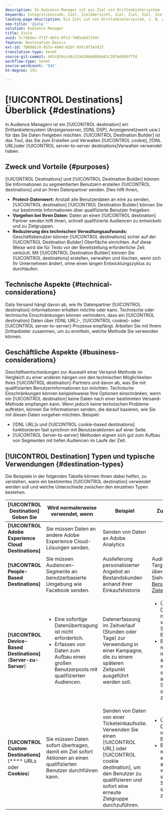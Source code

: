 ```yaml
---
description: Im Audience Manager ist ein Ziel ein Drittanbietersystem (Anzeigenserver, DSP, Werbenetzwerk usw.), für das Sie Daten freigeben möchten. Destination Builder ist das Tool, mit dem Sie Cookie-, URL- oder Server-Ziele erstellen und verwalten.
keywords: Integrationscode, Ziel, Zielübersicht, Ziel, Ziel, Ziel, Ziel, Ziel, Ziel, Ziel, Ziel, Ziel, Ziel, Ziel, Ziel
landing-page-description: Ein Ziel ist ein Drittanbietersystem, z. B. ein Adserver oder DSP, mit dem Daten geteilt werden. Verwenden Sie das Destination Builder-Tool, um Cookie-, URL- oder Server-zu-Server-Ziele zu erstellen und zu verwalten.
seo-title: 'Ziele '
solution: Audience Manager
title: Ziele
uuid: 5c7dbdec-f73f-46fe-9f12-7685e8d7334f
feature: Destination Basics
exl-id: f880bb18-057a-494d-82bf-69fc9f34781f
translation-type: tm+mt
source-git-commit: 4d3c859cc4dc5294286680b0e63c287e0409f7fd
workflow-type: tm+mt
source-wordcount: '541'
ht-degree: 15%

---
```


# [!UICONTROL Destinations] Überblick {#destinations}

In Audience Managern ist ein [!UICONTROL destination] ein Drittanbietersystem (Anzeigenserver, [!DNL DSP], Anzeigennetzwerk usw.) für das Sie Daten freigeben möchten. [!UICONTROL Destination Builder] ist das Tool, das Sie zum Erstellen und Verwalten  [!UICONTROL cookie],  [!DNL URL]oder  [!UICONTROL server-to-server destinations]Verwalten verwendet haben.

## Zweck und Vorteile {#purposes}

<!-- c_destinations.xml -->

[!UICONTROL Destinations] und  [!UICONTROL Destination Builder] können Sie Informationen zu segmentierten Benutzern erstellen  [!UICONTROL destinations] und an Ihren Datenpartner senden. Dies hilft Ihnen,

* **Protect-Datenwert:** Anstatt alle Benutzerdaten an eine zu senden,  [!UICONTROL destination]  [!UICONTROL Destination Builder] können Sie nur bestimmte Informationen über qualifizierte Benutzer freigeben.
* **Vorgehen bei Ihren Daten:** Daten an einen  [!UICONTROL destination] Partner senden hilft ihnen, schnell qualifizierte Audiencen zu entwickeln und zu Zielgruppen.
* **Reduzierung des technischen Verwaltungsaufwands:** Geschäftsbenutzer können  [!UICONTROL destinations] sicher auf der  [!UICONTROL Destination Builder] Oberfläche einrichten. Auf diese Weise wird die für Tests vor der Bereitstellung erforderliche Zeit verkürzt. Mit [!UICONTROL Destination Builder] können Sie [!UICONTROL destinations] erstellen, verwalten und löschen, wenn sich Ihr Unternehmen ändert, ohne einen langen Entwicklungszyklus zu durchlaufen.

## Technische Aspekte {#technical-considerations}

<!-- destination-delivery-methods.xml -->

Data Versand hängt davon ab, wie Ihr Datenpartner [!UICONTROL destination]-Informationen erhalten möchte oder kann. Technische oder technische Einschränkungen können verhindern, dass ein [!UICONTROL destination] Daten über [!DNL URL]-, [!UICONTROL cookie]- oder [!UICONTROL server-to-server]-Prozesse empfängt. Arbeiten Sie mit Ihrem Drittanbieter zusammen, um zu ermitteln, welche Methode Sie verwenden können.

## Geschäftliche Aspekte {#business-considerations}

Geschäftsentscheidungen zur Auswahl einer Versand-Methode im Vergleich zu einer anderen hängen von den technischen Möglichkeiten Ihres [!UICONTROL destination]-Partners und davon ab, was Sie mit qualifizierten Benutzerinformationen tun möchten. Technische Einschränkungen können beispielsweise Ihre Optionen einschränken, wenn ein [!UICONTROL destination] keine Daten nach einer bestimmten Versand-Methode empfangen kann. Wenn jedoch keine technischen Probleme auftreten, können Sie Informationen senden, die darauf basieren, wie Sie mit diesen Daten vorgehen möchten. Beispiel:

* [!DNL URL]s und  [!UICONTROL cookie-based destinations] funktionieren fast synchron mit Benutzeraktionen auf einer Seite.
* [!UICONTROL Server-to-server] Methoden eignen sich gut zum Aufbau von Segmenten mit tiefen Audiencen im Laufe der Zeit.

## [!UICONTROL Destination] Typen und typische Verwendungen  {#destination-types}

Die Beispiele in der folgenden Tabelle können Ihnen dabei helfen, zu verstehen, wann ein bestimmtes [!UICONTROL destination] verwendet werden soll und welche Unterschiede zwischen den einzelnen Typen bestehen.

| [!UICONTROL Destination] Geben Sie | Wird normalerweise verwendet, wenn | Beispiel | Zu beachten |
|--- |--- |--- |--- |
| **[!UICONTROL Adobe Experience Cloud Destinations]** | Sie müssen Daten an andere Adobe Experience Cloud-Lösungen senden. | Senden von Daten an Adobe Analytics |  |
| **[!UICONTROL People-Based Destinations]** | Sie müssen Audiencen-Segmente an benutzerbasierte Umgebung wie Facebook senden. | Auslieferung personalisierter Angebot an Bestandskunden anhand ihrer Einkaufshistorie | Audiencen-Targeting erfolgt über Hash-IDs. Siehe [Benutzerbasierte Ziele](people-based-destinations-overview.md). |
| **[!UICONTROL Device-Based Destinations]** (**Server-zu-Server**) | <ul><li>Eine sofortige Datenübertragung ist nicht erforderlich.</li><li>Erfassen von Daten zum Aufbau eines großen Benutzerpools mit qualifizierten Audiencen.</li></ul> | Datenerfassung im Zeitverlauf (Stunden oder Tage) zur Verwendung in einer Kampagne, die zu einem späteren Zeitpunkt ausgeführt werden soll. | <ul><li>Überträgt Daten zu neuen und vorherigen Site-Besuchern. </li><li>Besucher müssen nicht mehr angezeigt werden, um sich für andere Segmente qualifizieren zu können.</li></ul> |
| **[!UICONTROL Custom Destinations]** (**** URLs oder  **Cookies**) | Sie müssen Daten sofort übertragen, damit ein Ziel sofort Aktionen an einen qualifizierten Benutzer durchführen kann. | Senden von Daten von einer Ticketeinkaufssite. Verwenden Sie einen [!UICONTROL URL] oder [!UICONTROL cookie destination], um den Benutzer zu qualifizieren und sofort eine erneute Zielgruppe durchzuführen. | <ul><li>Überträgt nur Daten zu neuen Besuchern. </li><li>Besucher müssen erneut angezeigt werden, um sich für das Segment qualifizieren zu können.</li></ul> |
